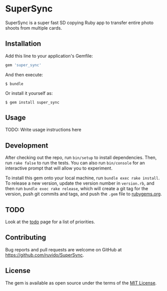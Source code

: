 # SuperSync

SuperSync is a super fast SD copying Ruby app to transfer entire photo shoots from multiple cards.

## Installation

Add this line to your application's Gemfile:

```ruby
gem 'super_sync'
```

And then execute:

    $ bundle

Or install it yourself as:

    $ gem install super_sync

## Usage

TODO: Write usage instructions here

## Development

After checking out the repo, run `bin/setup` to install dependencies. Then, run `rake false` to run the tests. You can also run `bin/console` for an interactive prompt that will allow you to experiment.

To install this gem onto your local machine, run `bundle exec rake install`. To release a new version, update the version number in `version.rb`, and then run `bundle exec rake release`, which will create a git tag for the version, push git commits and tags, and push the `.gem` file to [rubygems.org](https://rubygems.org).

## TODO

Look at the [todo](TODO.md) page for a list of priorities.

## Contributing

Bug reports and pull requests are welcome on GitHub at https://github.com/ruvido/SuperSync.


## License

The gem is available as open source under the terms of the [MIT License](http://opensource.org/licenses/MIT).

